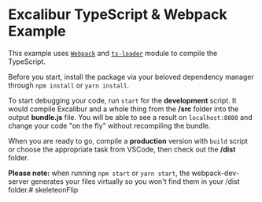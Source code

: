 # Excalibur TypeScript & Webpack Example
This example uses [`Webpack`](https://webpack.github.io/) and [`ts-loader`](https://github.com/TypeStrong/ts-loader) module to compile the TypeScript.

Before you start, install the package via your beloved dependency manager through ```npm install``` or ```yarn install```.

To start debugging your code, run ```start``` for the **development** script. It would compile Excalibur and a whole thing from the **/src** folder into the output **bundle.js** file. You will be able to see a result on ```localhost:8080``` and change your code "on the fly" without recompiling the bundle.

When you are ready to go, compile a **production** version with ```build``` script or choose the appropriate task from VSCode, then check out the **/dist** folder.

**Please note:** when running `npm start` or `yarn start`, the webpack-dev-server generates your files virtually so you won't find them in your /dist folder.# skeleteonFlip
